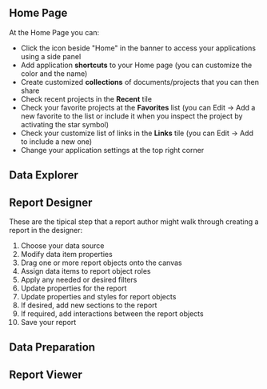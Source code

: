 ## Home Page

At the Home Page you can:

* Click the icon beside "Home" in the banner to access your applications using a side panel
* Add application **shortcuts** to your Home page (you can customize the color and the name)
* Create customized **collections** of documents/projects that you can then share
* Check recent projects in the **Recent** tile
* Check your favorite projects at the **Favorites** list (you can Edit $\rightarrow$ Add a new favorite to the list or include it when you inspect the project by activating the star symbol)
* Check your customize list of links in the **Links** tile (you can Edit $\rightarrow$ Add to include a new one)
* Change your application settings at the top right corner

## Data Explorer

## Report Designer

These are the tipical step that a report author might walk through creating a report in the designer:

1. Choose your data source
2. Modify data item properties
3. Drag one or more report objects onto the canvas
4. Assign data items to report object roles
5. Apply any needed or desired filters
6. Update properties for the report
7. Update properties and styles for report objects
8. If desired, add new sections to the report
9. If required, add interactions between the report objects
10. Save your report

## Data Preparation

## Report Viewer
